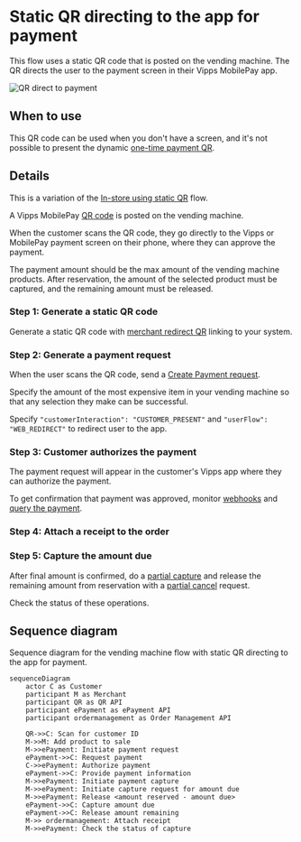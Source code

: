 <!-- START_METADATA
---
title: Static QR directing to the app for payment
sidebar_label: Static QR direct to the app for payment
sidebar_position: 20
pagination_next: null
pagination_prev: null
---

import ATTACHRECEIPT from '../_common/_attach_receipt.md'
END_METADATA -->

# Static QR directing to the app for payment

This flow uses a static QR code that is posted on the vending machine. The QR directs the user to the payment screen in their Vipps MobilePay app.

![QR direct to payment](images/1_qr_direct_to_payment.png)

## When to use

This QR code can be used when you don't have a screen, and it's not possible to present the dynamic [one-time payment QR](one-time-payment.md).

## Details

This is a variation of the [In-store using static QR](../static-qr-at-pos/README.md) flow.

A Vipps MobilePay [QR code](https://developer.vippsmobilepay.com/docs/APIs/qr-api/vipps-qr-api#merchant-redirect-qr-codes) is posted on the vending machine.

When the customer scans the QR code, they go directly to the Vipps or MobilePay payment screen on their phone, where they can approve the payment.

The payment amount should be the max amount of the vending machine products. After reservation, the amount of the selected product must be captured, and the remaining amount must be released.

### Step 1: Generate a static QR code

Generate a static QR code with [merchant redirect QR](https://developer.vippsmobilepay.com/docs/APIs/qr-api/vipps-qr-api#merchant-redirect-qr-codes)
linking to your system.

### Step 2: Generate a payment request

When the user scans the QR code, send a [Create Payment request](https://developer.vippsmobilepay.com/api/epayment/#tag/CreatePayments/operation/createPayment).

Specify the amount of the most expensive item in your vending machine so that any selection they make can be successful.

Specify `"customerInteraction": "CUSTOMER_PRESENT"` and `"userFlow": "WEB_REDIRECT"` to redirect user to the app.

### Step 3: Customer authorizes the payment

The payment request will appear in the customer's Vipps app where they can authorize the payment.

To get confirmation that payment was approved, monitor
[webhooks](https://developer.vippsmobilepay.com/docs/APIs/webhooks-api) and
[query the payment](https://developer.vippsmobilepay.com/api/epayment#tag/QueryPayments/operation/getPayment).

### Step 4: Attach a receipt to the order

<ATTACHRECEIPT />

### Step 5: Capture the amount due

After final amount is confirmed, do a [partial capture](https://developer.vippsmobilepay.com/docs/APIs/epayment-api/operations/capture#partial-capture)
and release the remaining amount from reservation with a [partial cancel](https://developer.vippsmobilepay.com/docs/APIs/epayment-api/operations/cancel#cancel-after-a-partial-capture) request.

Check the status of these operations.

## Sequence diagram

Sequence diagram for the vending machine flow with static QR directing to the app for payment.

``` mermaid
sequenceDiagram
    actor C as Customer
    participant M as Merchant
    participant QR as QR API
    participant ePayment as ePayment API
    participant ordermanagement as Order Management API
    
    QR->>C: Scan for customer ID
    M->>M: Add product to sale
    M->>ePayment: Initiate payment request
    ePayment->>C: Request payment
    C->>ePayment: Authorize payment
    ePayment->>C: Provide payment information
    M->>ePayment: Initiate payment capture
    M->>ePayment: Initiate capture request for amount due
    M->>ePayment: Release <amount reserved - amount due>
    ePayment->>C: Capture amount due
    ePayment->>C: Release amount remaining
    M->> ordermanagement: Attach receipt
    M->>ePayment: Check the status of capture
```
